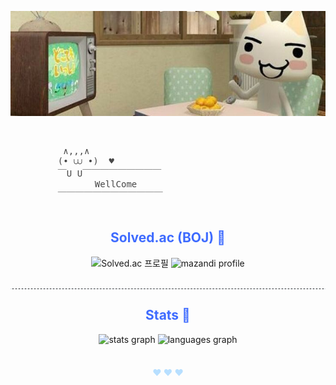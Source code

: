 ![headerimage](image/header.jpg)

<br>
<div align="left">
    <pre style="border-bottom: none; color: rgba(44, 44, 44, 0.87); background-color: transparent; font-family: monospace; text-align: left;">
          ∧,,,∧  
         (• ⩊ •)  ♥
         ￣U U￣￣￣￣￣￣￣￣￣ 
                WellCome    
         ￣￣￣￣￣￣￣￣￣￣￣￣
    </pre>
</div>

<div align="center">
    <h2 style="border-bottom: none; color: rgba(33, 85, 255, 0.87);"> 
        Solved.ac (BOJ) 🐳
    </h2> 
    <img src="http://mazassumnida.wtf/api/v2/generate_badge?boj=0w0n" alt="Solved.ac 프로필"/>  
    <img src="http://mazandi.herokuapp.com/api?handle=0w0n&theme=warm" alt="mazandi profile"/>
</div>

<br>

<hr style="width: 100%; height: 0; border: none; border-top: 1px dashed #d8dee4;">

<div align="center">
    <h2 style="border-bottom: none; color: rgba(33, 85, 255, 0.87);"> 
        Stats 🚀 
    </h2>
    <img src="https://github-readme-stats.vercel.app/api?username=0w0n2&hide_title=false&hide_rank=true&show_icons=true&include_all_commits=true&count_private=true&disable_animations=false&theme=light&locale=en&hide_border=true" height="150" alt="stats graph"/>
    <img src="https://github-readme-stats.vercel.app/api/top-langs?username=solar&locale=en&hide_title=false&layout=compact&card_width=320&langs_count=5&theme=light&hide_border=true" height="150" alt="languages graph"/>
</div>

<br>
<div align="center">
    <h4 style="border-bottom: none; color: rgba(172, 218, 255, 0.87);">   
        ♥ ♥ ♥
</div>
<br>